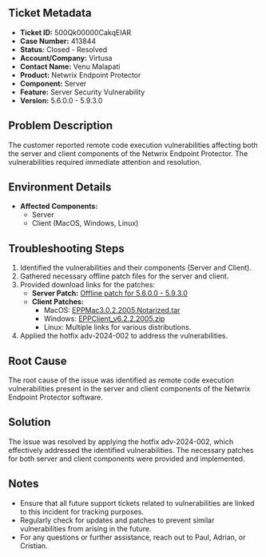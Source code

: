 ## Ticket Metadata
- **Ticket ID:** 500Qk00000CakqEIAR
- **Case Number:** 413844
- **Status:** Closed - Resolved
- **Account/Company:** Virtusa
- **Contact Name:** Venu Malapati
- **Product:** Netwrix Endpoint Protector
- **Component:** Server
- **Feature:** Server Security Vulnerability
- **Version:** 5.6.0.0 - 5.9.3.0

## Problem Description
The customer reported remote code execution vulnerabilities affecting both the server and client components of the Netwrix Endpoint Protector. The vulnerabilities required immediate attention and resolution.

## Environment Details
- **Affected Components:**
  - Server
  - Client (MacOS, Windows, Linux)

## Troubleshooting Steps
1. Identified the vulnerabilities and their components (Server and Client).
2. Gathered necessary offline patch files for the server and client.
3. Provided download links for the patches:
   - **Server Patch:** [Offline patch for 5.6.0.0 - 5.9.3.0](https://download.endpointprotector.com/offline_patches/MP-HWA-EPP4-U8800.tar.gz)
   - **Client Patches:**
     - MacOS: [EPPMac3.0.2.2005.Notarized.tar](https://download.endpointprotector.com/custom_agent/EppClientVulnerability/EPPMac3.0.2.2005.Notarized.tar)
     - Windows: [EPPClient_v6.2.2.2005.zip](https://download.endpointprotector.com/custom_agent/EppClientVulnerability/EPPClient_v6.2.2.2005.zip)
     - Linux: Multiple links for various distributions.
4. Applied the hotfix adv-2024-002 to address the vulnerabilities.

## Root Cause
The root cause of the issue was identified as remote code execution vulnerabilities present in the server and client components of the Netwrix Endpoint Protector software.

## Solution
The issue was resolved by applying the hotfix adv-2024-002, which effectively addressed the identified vulnerabilities. The necessary patches for both server and client components were provided and implemented.

## Notes
- Ensure that all future support tickets related to vulnerabilities are linked to this incident for tracking purposes.
- Regularly check for updates and patches to prevent similar vulnerabilities from arising in the future.
- For any questions or further assistance, reach out to Paul, Adrian, or Cristian.